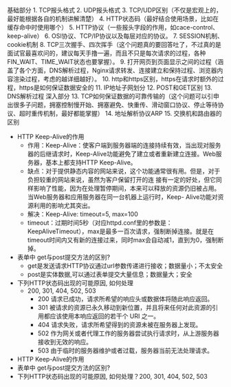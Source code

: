 基础部分
    1. TCP报头格式
    2. UDP报头格式
    3. TCP/UDP区别（不仅是宏观上的，最好能根据各自的机制讲解清楚）
    4. HTTP状态码（最好结合使用场景，比如在缓存命中时使用哪个）
    5. HTTP协议（一些报头字段的作用，如cace-control、keep-alive）
    6. OSI协议、TCP/IP协议以及每层对应的协议。
    7. SESSION机制、cookie机制
    8. TCP三次握手、四次挥手（这个问题真的要回答吐了，不过真的是面试官最喜欢问的，建议每天手撸一遍，而且不只是每次请求的过程，各种FIN_WAIT、TIME_WAIT状态也要掌握）。
    9. 打开网页到页面显示之间的过程（涵盖了各个方面，DNS解析过程，Nginx请求转发、连接建立和保持过程、浏览器内容渲染过程，考虑的越详细越好）。
    10. http和https区别，https在请求时额外的过程，https是如何保证数据安全的
    11. IP地址子网划分
    12. POST和GET区别
    13. DNS解析过程
深入部分
    13. TCP如何保证数据的可靠传输的（这个问题可以引申出很多子问题，拥塞控制慢开始、拥塞避免、快重传、滑动窗口协议、停止等待协议、超时重传机制，最好都能掌握）
    14. 地址解析协议ARP
    15. 交换机和路由器的区别


* HTTP Keep-Alive的作用
    * 作用：Keep-Alive：使客户端到服务器端的连接持续有效，当出现对服务器的后继请求时，Keep-Alive功能避免了建立或者重新建立连接。Web服务器，基本上都支持HTTP Keep-Alive。
    * 缺点：对于提供静态内容的网站来说，这个功能通常很有用。但是，对于负担较重的网站来说，虽然为客户保留打开的连 接有一定的好处，但它同样影响了性能，因为在处理暂停期间，本来可以释放的资源仍旧被占用。当Web服务器和应用服务器在同一台机器上运行时，Keep- Alive功能对资源利用的影响尤其突出。
    * 解决：Keep-Alive: timeout=5, max=100
    * timeout：过期时间5秒（对应httpd.conf里的参数是：KeepAliveTimeout），max是最多一百次请求，强制断掉连接。就是在timeout时间内又有新的连接过来，同时max会自动减1，直到为0，强制断掉。
* 表单中 get与post提交方法的区别?
    * get是发送请求HTTP协议通过url参数传递进行接收；数据量小；不太安全
    * post是实体数据,可以通过表单提交大量信息；数据量大；安全
* 下列HTTP状态码出现的可能原因, 如何处理
    * 200, 301, 404, 502, 503
        * 200 请求已成功，请求所希望的响应头或数据体将随此响应返回。
        * 301 被请求的资源已永久移动到新位置，并且将来任何对此资源的引用都应该使用本响应返回的若干个 URI 之一。
        * 404 请求失败，请求所希望得到的资源未被在服务器上发现。
        * 502 作为网关或者代理工作的服务器尝试执行请求时，从上游服务器接收到无效的响应。
        * 503 由于临时的服务器维护或者过载，服务器当前无法处理请求。
* HTTP Keep-Alive的作用
* 表单中 get与post提交方法的区别?
* 下列HTTP状态码出现的可能原因, 如何处理？200, 301, 404, 502, 503
